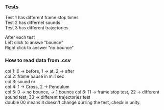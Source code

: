 ### Tests
Test 1 has different frame stop times  
Test 2 has differnet sounds  
Test 3 has different trajectories  

After each test  
Left click to answe "bounce"  
Right click to answer "no bounce"  

### How to read data from .csv
col 1: 0 -> before, 1 -> at, 2 -> after  
col 2: frame pause in mili sec  
col 3: sound nr  
col 4: 1 -> Cross, 2 -> Pendulum  
col 5: 0 -> no bounce, -> 1 bounce 
col 6: 11 -> frame stop test, 22 -> different sound test, 33 -> different trajectories test  
double 00 means it doesn't change durring the test, check in unity.
